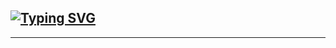 ## [![Typing SVG](https://jay-website-personal-65b76d6e8318.herokuapp.com?font=Fira+Code&pause=1000&color=CACAEE&random=false&width=435&lines=Juan-Jeffery)](https://git.io/typing-svg)
---
<!--
<img src="https://github.com/Juan-Jeffery/Juan-Jeffery/blob/main/background.png" width="800" height="275">
-->


<!--
**Juan-Jeffery/Juan-Jeffery** is a ✨ _special_ ✨ repository because its `README.md` (this file) appears on your GitHub profile.

Here are some ideas to get you started:

- 🔭 I’m currently working on ...
- 🌱 I’m currently learning ...
- 👯 I’m looking to collaborate on ...
- 🤔 I’m looking for help with ...
- 💬 Ask me about ...
- 📫 How to reach me: ...
- 😄 Pronouns: ...
- ⚡ Fun fact: ...
-->
